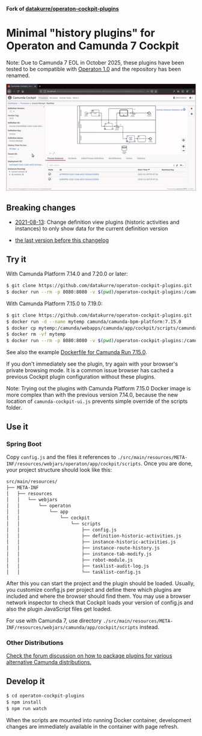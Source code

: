 **Fork of [datakurre/operaton-cockpit-plugins](https://github.com/datakurre/operaton-cockpit-plugins.git)**

Minimal "history plugins" for Operaton and Camunda 7 Cockpit
============================================================

Note: Due to Camunda 7 EOL in October 2025, these plugins have been tested to be compatible with [Operaton 1.0](https://operaton.org) and the repository has been renamed.

![Minimal history plugin in action.](plugin.gif)

Breaking changes
----------------

* [2021-08-13](https://github.com/datakurre/operaton-cockpit-plugins/tree/66888bcb36f351880835b007b5e75dc44c732fb9): Change definition view plugins (historic activities and instances) to only show data for the current definition version

* [the last version before this changelog](https://github.com/datakurre/operaton-cockpit-plugins/tree/608f7f1d2c240c810dac466890decb91f4da5688)


Try it
------

With Camunda Platform 7.14.0 and 7.20.0 or later:

```bash
$ git clone https://github.com/datakurre/operaton-cockpit-plugins.git
$ docker run --rm -p 8080:8080 -v $(pwd)/operaton-cockpit-plugins:/camunda/webapps/camunda/app/cockpit/scripts/:ro camunda/camunda-bpm-platform:7.14.0
```

With Camunda Platform 7.15.0 to 7.19.0:

```bash
$ git clone https://github.com/datakurre/operaton-cockpit-plugins.git
$ docker run -d --name mytemp camunda/camunda-bpm-platform:7.15.0
$ docker cp mytemp:/camunda/webapps/camunda/app/cockpit/scripts/camunda-cockpit-ui.js operaton-cockpit-plugins
$ docker rm -vf mytemp
$ docker run --rm -p 8080:8080 -v $(pwd)/operaton-cockpit-plugins:/camunda/webapps/camunda/app/cockpit/scripts/:ro camunda/camunda-bpm-platform:7.15.0
```

See also the example [Dockerfile for Camunda Run 7.15.0](https://github.com/datakurre/operaton-cockpit-plugins/issues/16#issuecomment-874499953).

If you don't immediately see the plugin, try again with your browser's private browsing mode. It is a common issue browser has cached a previous Cockpit plugin configuration without these plugins.

Note: Trying out the plugins with Camunda Platform 7.15.0 Docker image is more complex than with the previous version 7.14.0, because the new location of `camunda-cockpit-ui.js` prevents simple override of the scripts folder.


Use it
------

### Spring Boot

Copy `config.js` and the files it references to `./src/main/resources/META-INF/resources/webjars/operaton/app/cockpit/scripts`. Once you are done, your project structure should look like this:
```shell
src/main/resources/
├── META-INF
│   ├── resources
│   │   └── webjars
│   │       └── operaton
│   │           └── app
│   │               └── cockpit
│   │                   └── scripts
│   │                       ├── config.js
│   │                       ├── definition-historic-activities.js
│   │                       ├── instance-historic-activities.js
│   │                       ├── instance-route-history.js
│   │                       ├── instance-tab-modify.js
│   │                       ├── robot-module.js
│   │                       ├── tasklist-audit-log.js
│   │                       └── tasklist-config.js
```
After this you can start the project and the plugin should be loaded. Usually, you customize config.js per project and define there which plugins are included and where the browser should find them. You may use a browser network inspector to check that Cockpit loads your version of config.js and also the plugin JavaScript files get loaded.

For use with Camunda 7, use directory `./src/main/resources/META-INF/resources/webjars/camunda/app/cockpit/scripts` instead.


### Other Distributions

[Check the forum discussion on how to package plugins for various alternative Camunda distributions.](https://forum.camunda.org/t/minimal-cockpit-history-plugins-for-camunda-7-14-0/24651)


Develop it
----------

```bash
$ cd operaton-cockpit-plugins
$ npm install
$ npm run watch
```

When the scripts are mounted into running Docker container, development changes are immediately available in the container with page refresh.
